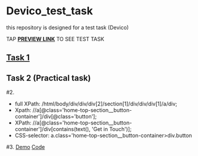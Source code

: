 # Devico_test_task
this repository is designed for a test task (Devico) 

TAP **[PREVIEW LINK](https://docs.google.com/document/d/1GdGyLuKCMr3lJUE2PahhIuADuE5uMQNw/edit?usp=sharing&ouid=116817835323586075431&rtpof=true&sd=true)** TO SEE TEST TASK

## **[Task 1](https://docs.google.com/document/d/1BFz-s2ShURCU_ydq1ZeBQmm9VKRtlCYWY6IB9Uf6abo/edit?usp=sharing)**

## Task 2 (Practical task)
#2. 
- full XPath:   /html/body/div/div/div[2]/section[1]/div/div/div[1]/a/div;
- Xpath:        //a[@class='home-top-section__button-container']/div[@class='button'];
- XPath:        //a[@class='home-top-section__button-container']/div[contains(text(), 'Get in Touch')];
- CSS-selector: a.class='home-top-section__button-container>div.button

#3.
[Demo](https://docs.google.com/document/d/1BFz-s2ShURCU_ydq1ZeBQmm9VKRtlCYWY6IB9Uf6abo/edit?usp=sharing)
[Code](https://docs.google.com/document/d/1BFz-s2ShURCU_ydq1ZeBQmm9VKRtlCYWY6IB9Uf6abo/edit?usp=sharing)
